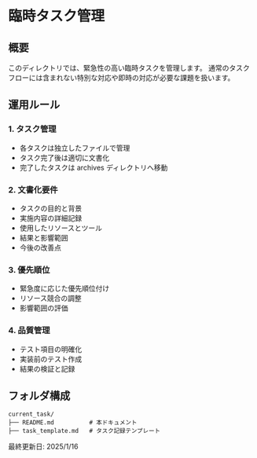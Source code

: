 # 臨時タスク管理

## 概要
このディレクトリでは、緊急性の高い臨時タスクを管理します。
通常のタスクフローには含まれない特別な対応や即時の対応が必要な課題を扱います。

## 運用ルール

### 1. タスク管理
- 各タスクは独立したファイルで管理
- タスク完了後は適切に文書化
- 完了したタスクは archives ディレクトリへ移動

### 2. 文書化要件
- タスクの目的と背景
- 実施内容の詳細記録
- 使用したリソースとツール
- 結果と影響範囲
- 今後の改善点

### 3. 優先順位
- 緊急度に応じた優先順位付け
- リソース競合の調整
- 影響範囲の評価

### 4. 品質管理
- テスト項目の明確化
- 実装前のテスト作成
- 結果の検証と記録

## フォルダ構成
```
current_task/
├── README.md          # 本ドキュメント
├── task_template.md   # タスク記録テンプレート
```

最終更新日: 2025/1/16